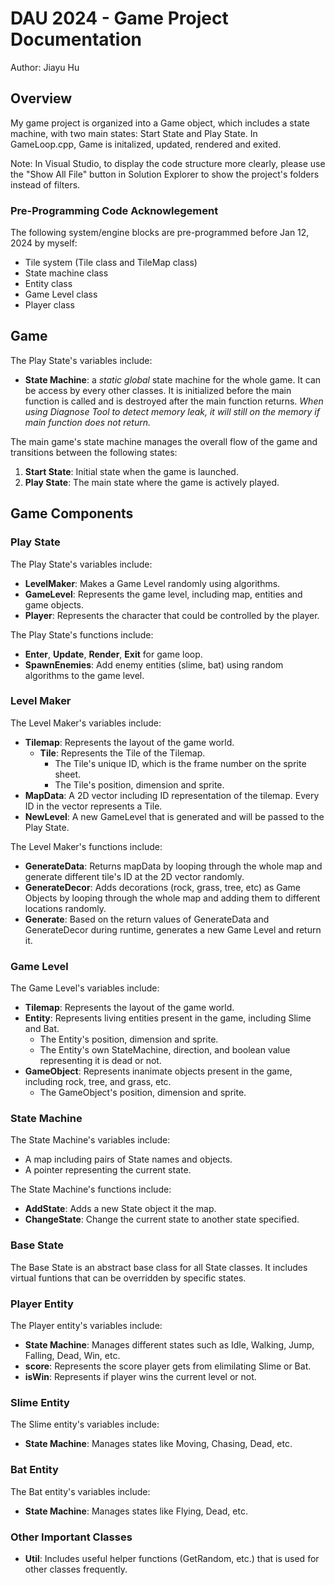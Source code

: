 # DAU 2024 - Game Project Documentation

Author: Jiayu Hu

## Overview

My game project is organized into a Game object, which includes a state machine, with two main states: Start State and Play State. In GameLoop.cpp, Game is initalized, updated, rendered and exited.

Note: In Visual Studio, to display the code structure more clearly, please use the "Show All File" button in Solution Explorer to show the project's folders instead of filters.

### Pre-Programming Code Acknowlegement
The following system/engine blocks are pre-programmed before Jan 12, 2024 by myself: 
- Tile system (Tile class and TileMap class)
- State machine class
- Entity class
- Game Level class
- Player class

## Game

The Play State's variables include:
- **State Machine**: a *static* *global* state machine for the whole game. It can be access by every other classes. It is initialized before the main function is called and is destroyed after the main function returns. *When using Diagnose Tool to detect memory leak, it will still on the memory if main function does not return.*

The main game's state machine manages the overall flow of the game and transitions between the following states:

1. **Start State**: Initial state when the game is launched.
2. **Play State**: The main state where the game is actively played.

## Game Components

### Play State

The Play State's variables include:
- **LevelMaker**: Makes a Game Level randomly using algorithms.
- **GameLevel**: Represents the game level, including map, entities and game objects.
- **Player**: Represents the character that could be controlled by the player.

The Play State's functions include:
- **Enter**, **Update**, **Render**, **Exit** for game loop.
- **SpawnEnemies**: Add enemy entities (slime, bat) using random algorithms to the game level.

### Level Maker

The Level Maker's variables include:

- **Tilemap**: Represents the layout of the game world.
    - **Tile**: Represents the Tile of the Tilemap.
        - The Tile's unique ID, which is the frame number on the sprite sheet.
        - The Tile's position, dimension and sprite.
- **MapData**: A 2D vector including ID representation of the tilemap. Every ID in the vector represents a Tile.
- **NewLevel**: A new GameLevel that is generated and will be passed to the Play State.

The Level Maker's functions include:
- **GenerateData**: Returns mapData by looping through the whole map and generate different tile's ID at the 2D vector randomly.
- **GenerateDecor**: Adds decorations (rock, grass, tree, etc) as Game Objects by looping through the whole map and adding them to different locations randomly.
- **Generate**: Based on the return values of GenerateData and GenerateDecor during runtime, generates a new Game Level and return it.

### Game Level

The Game Level's variables include:

- **Tilemap**: Represents the layout of the game world.
- **Entity**: Represents living entities present in the game, including Slime and Bat. 
    - The Entity's position, dimension and sprite. 
    - The Entity's own StateMachine, direction, and boolean value representing it is dead or not.
- **GameObject**: Represents inanimate objects present in the game, including rock, tree, and grass, etc. 
    - The GameObject's position, dimension and sprite.

### State Machine

The State Machine's variables include:

- A map including pairs of State names and objects.
- A pointer representing the current state.

The State Machine's functions include:

- **AddState**: Adds a new State object it the map.
- **ChangeState**: Change the current state to another state specified.

### Base State

The Base State is an abstract base class for all State classes. It includes virtual funtions that can be overridden by specific states.

### Player Entity

The Player entity's variables include:

- **State Machine**: Manages different states such as Idle, Walking, Jump, Falling, Dead, Win, etc.
- **score**: Represents the score player gets from elimilating Slime or Bat.
- **isWin**: Represents if player wins the current level or not.

### Slime Entity

The Slime entity's variables include:

- **State Machine**: Manages states like Moving, Chasing, Dead, etc.

### Bat Entity

The Bat entity's variables include:

- **State Machine**: Manages states like Flying, Dead, etc.

### Other Important Classes

- **Util**: Includes useful helper functions (GetRandom, etc.) that is used for other classes frequently.